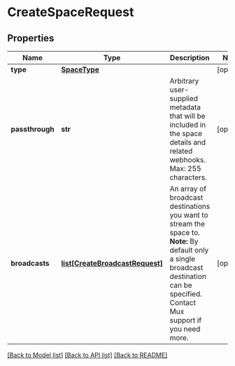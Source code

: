 # CreateSpaceRequest

## Properties
Name | Type | Description | Notes
------------ | ------------- | ------------- | -------------
**type** | [**SpaceType**](SpaceType.md) |  | [optional]
**passthrough** | **str** | Arbitrary user-supplied metadata that will be included in the space details and related webhooks. Max: 255 characters. | [optional]
**broadcasts** | [**list[CreateBroadcastRequest]**](CreateBroadcastRequest.md) | An array of broadcast destinations you want to stream the space to. **Note:** By default only a single broadcast destination can be specified. Contact Mux support if you need more. | [optional]

[[Back to Model list]](../README.md#documentation-for-models) [[Back to API list]](../README.md#documentation-for-api-endpoints) [[Back to README]](../README.md)


